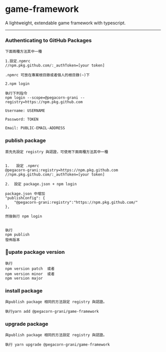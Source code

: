 # game-framework

A lightweight, extendable game framework with typescript.
***
### Authenticating to GitHub Packages
```
下面兩種方法其中一種

1.設定.npmrc
//npm.pkg.github.com/:_authToken=[your token]

.npmrc 可放在專案根目錄或者個人的根目錄(~)下

2.npm login

執行下列指令
npm login --scope=@pegacorn-grani --registry=https://npm.pkg.github.com

Username: USERNAME

Password: TOKEN

Email: PUBLIC-EMAIL-ADDRESS
```
### publish package

```
首先先設定 registry 與認證，可使用下面兩種方法其中一種


1.   設定 .npmrc
@pegacorn-grani:registry=https://npm.pkg.github.com
//npm.pkg.github.com/:_authToken=[your token]

2.  設定 package.json + npm login

package.json 中增加
"publishConfig": {
    "@pegacorn-grani:registry":"https://npm.pkg.github.com/"
},

然後執行 npm login


執行
npm publish
發佈版本
```

### upate package version
```
執行
npm version patch  或者
npm version minor  或者
npm version major
```
### install package
```
與publish package 相同的方法設定 registry 與認證。

執行yarn add @pegacorn-grani/game-framework

```

### upgrade package
```
與publish package 相同的方法設定 registry 與認證。

執行 yarn upgrade @pegacorn-grani/game-framework
```

